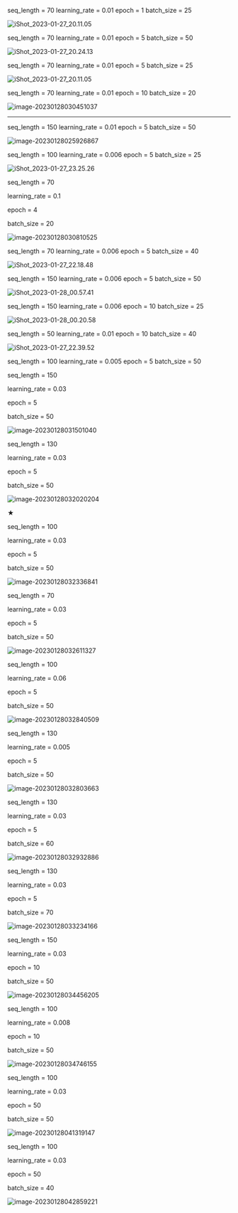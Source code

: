seq_length = 70
learning_rate = 0.01
epoch = 1
batch_size = 25

![iShot_2023-01-27_20.11.05](/Users/xiaohua/Desktop/assets/iShot_2023-01-27_20.11.05-4873110.png)





seq_length = 70
learning_rate = 0.01
epoch = 5
batch_size = 50

![iShot_2023-01-27_20.24.13](/Users/xiaohua/Desktop/assets/iShot_2023-01-27_20.24.13.png)









seq_length = 70
learning_rate = 0.01
epoch = 5
batch_size = 25

![iShot_2023-01-27_20.11.05](/Users/xiaohua/Desktop/assets/iShot_2023-01-27_20.11.05.png)







seq_length = 70
learning_rate = 0.01
epoch = 10
batch_size = 20

![image-20230128030451037](/Users/xiaohua/Desktop/assets/image-20230128030451037.png)



____







seq_length = 150
learning_rate = 0.01
epoch = 5
batch_size = 50

![image-20230128025926867](/Users/xiaohua/Desktop/assets/image-20230128025926867.png)





seq_length = 100
learning_rate = 0.006
epoch = 5
batch_size = 25

![iShot_2023-01-27_23.25.26](/Users/xiaohua/Desktop/assets/iShot_2023-01-27_23.25.26.png)







seq_length = 70

learning_rate = 0.1

epoch = 4

batch_size = 20

![image-20230128030810525](/Users/xiaohua/Desktop/assets/image-20230128030810525.png)







seq_length = 70
learning_rate = 0.006
epoch = 5
batch_size = 40

![iShot_2023-01-27_22.18.48](/Users/xiaohua/Desktop/assets/iShot_2023-01-27_22.18.48.png)







seq_length = 150
learning_rate = 0.006
epoch = 5
batch_size = 50

![iShot_2023-01-28_00.57.41](/Users/xiaohua/Desktop/assets/iShot_2023-01-28_00.57.41.png)









seq_length = 150
learning_rate = 0.006
epoch = 10
batch_size = 25

![iShot_2023-01-28_00.20.58](/Users/xiaohua/Desktop/assets/iShot_2023-01-28_00.20.58.png)





seq_length = 50
learning_rate = 0.01
epoch = 10
batch_size = 40

![iShot_2023-01-27_22.39.52](/Users/xiaohua/Desktop/assets/iShot_2023-01-27_22.39.52.png)



seq_length = 100
learning_rate = 0.005
epoch = 5
batch_size = 50







seq_length = 150

learning_rate = 0.03

epoch = 5

batch_size = 50

![image-20230128031501040](/Users/xiaohua/Desktop/assets/image-20230128031501040.png)







seq_length = 130

learning_rate = 0.03

epoch = 5

batch_size = 50

![image-20230128032020204](/Users/xiaohua/Desktop/assets/image-20230128032020204.png)







★

seq_length = 100

learning_rate = 0.03

epoch = 5

batch_size = 50

![image-20230128032336841](/Users/xiaohua/Desktop/assets/image-20230128032336841.png)









seq_length = 70

learning_rate = 0.03

epoch = 5

batch_size = 50

![image-20230128032611327](/Users/xiaohua/Desktop/assets/image-20230128032611327.png)









seq_length = 100

learning_rate = 0.06

epoch = 5

batch_size = 50

![image-20230128032840509](/Users/xiaohua/Desktop/assets/image-20230128032840509.png)







seq_length = 130

learning_rate = 0.005

epoch = 5

batch_size = 50

![image-20230128032803663](/Users/xiaohua/Desktop/assets/image-20230128032803663.png)







seq_length = 130

learning_rate = 0.03

epoch = 5

batch_size = 60

![image-20230128032932886](/Users/xiaohua/Desktop/assets/image-20230128032932886.png)







seq_length = 130

learning_rate = 0.03

epoch = 5

batch_size = 70

![image-20230128033234166](/Users/xiaohua/Desktop/assets/image-20230128033234166.png)







seq_length = 150

learning_rate = 0.03

epoch = 10

batch_size = 50

![image-20230128034456205](/Users/xiaohua/Desktop/assets/image-20230128034456205.png)







seq_length = 100

learning_rate = 0.008

epoch = 10

batch_size = 50

![image-20230128034746155](/Users/xiaohua/Desktop/assets/image-20230128034746155.png)









seq_length = 100

learning_rate = 0.03

epoch = 50

batch_size = 50

![image-20230128041319147](/Users/xiaohua/Desktop/assets/image-20230128041319147.png)







seq_length = 100

learning_rate = 0.03

epoch = 50

batch_size = 40

![image-20230128042859221](/Users/xiaohua/Desktop/machine_c/assets/image-20230128042859221.png)